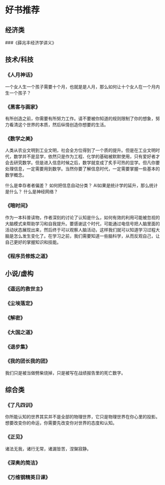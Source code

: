 # 好书推荐

## 经济类
###《薛兆丰经济学讲义》

## 技术/科技
### 《人月神话》
一个女人生一个孩子需要十个月，也就是是人月，那么如何让十个女人在一个月内生一个孩子？

### 《黑客与画家》
有所创造之前，你需要有所努力工作。请不要被你知道的规则限制了你的想象，努力看清这个世界的本质，然后纵情创造你想要的生活。

### 《数学之美》
人类从农业文明到工业文明，社会全方位得到了一个质的提升。但是在工业文明时代，数学并不是显学，依然只是作为工程、化学的基础被默默使用，只有爱好者才会去研究数学。但是进入信息时候之后，数学就变成了炙手可热的显学。但凡你要处理信息，一定需要用到数学。当然你要了解信息时代，一定需要掌握一些基本的数学概念。

什么是幸存者者偏差？
如何把信息自动分类？
AI如果是统计学的延升，那么统计是什么？
什么是神经网络？

### 《暗时间》
作为一本科普读物，作者深刻的讨论了认知是什么，如何有效的利用可能被忽视的大脑模式来帮助学习和自我提升。要感谢这个时代，可能通过电信号把人脑里面的活动状态展现出来，然后终于可以观察人脑活动，这样我们就可以知道学习过程大脑是怎么发生变化了。在学习之前，我们需要知道一些脑科学，从而反观自己，让自己更好的掌握知识和技能。

### 《程序员修炼之道》

## 小说/虚构
### 《遥远的救世主》
### 《尘埃落定》
### 《解密》
### 《大国之道》
### 《退步集》
### 《我的团长我的团》
我们只是被当做劈柴烧掉，只是被写在战绩报告里的死亡数字。

## 综合类
### 《了凡四训》
你所能认知的世界其实并不是全部的物理世界，它只是物理世界在你心里的投影。想要改变你的命运，你需要先改变你对世界的态度和认知。

### 《正见》
诸法无我，诸行无常，诸漏皆苦，涅槃寂静。

### 《深奥的简洁》
### 《万维钢精英日课》
